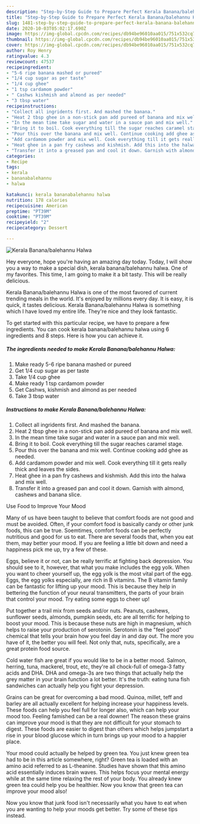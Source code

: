 ```yaml
---
description: "Step-by-Step Guide to Prepare Perfect Kerala Banana/balehannu Halwa"
title: "Step-by-Step Guide to Prepare Perfect Kerala Banana/balehannu Halwa"
slug: 1481-step-by-step-guide-to-prepare-perfect-kerala-banana-balehannu-halwa
date: 2020-10-03T05:02:17.690Z
image: https://img-global.cpcdn.com/recipes/db94be96010aa015/751x532cq70/kerala-bananabalehannu-halwa-recipe-main-photo.jpg
thumbnail: https://img-global.cpcdn.com/recipes/db94be96010aa015/751x532cq70/kerala-bananabalehannu-halwa-recipe-main-photo.jpg
cover: https://img-global.cpcdn.com/recipes/db94be96010aa015/751x532cq70/kerala-bananabalehannu-halwa-recipe-main-photo.jpg
author: Roy Henry
ratingvalue: 4.3
reviewcount: 47537
recipeingredient:
- "5-6 ripe banana mashed or pureed"
- "1/4 cup sugar as per taste"
- "1/4 cup ghee"
- "1 tsp cardamom powder"
- " Cashws kishmish and almond as per needed"
- "3 tbsp water"
recipeinstructions:
- "Collect all ingridents first. And mashed the banana."
- "Heat 2 tbsp ghee in a non-stick pan add pureed of banana and mix well."
- "In the mean time take sugar and water in a sauce pan and mix well."
- "Bring it to boil. Cook everything till the sugar reaches caramel stage."
- "Pour this over the banana and mix well. Continue cooking add ghee as needed."
- "Add cardamom powder and mix well. Cook everything till it gets really thick and leaves the sides."
- "Heat ghee in a pan fry cashews and kishmish. Add this into the halwa and mix well."
- "Transfer it into a greased pan and cool it down. Garnish with almond, cashews and banana slice."
categories:
- Recipe
tags:
- kerala
- bananabalehannu
- halwa

katakunci: kerala bananabalehannu halwa 
nutrition: 178 calories
recipecuisine: American
preptime: "PT39M"
cooktime: "PT39M"
recipeyield: "2"
recipecategory: Dessert

---
```



![Kerala Banana/balehannu Halwa](https://img-global.cpcdn.com/recipes/db94be96010aa015/751x532cq70/kerala-bananabalehannu-halwa-recipe-main-photo.jpg)

Hey everyone, hope you're having an amazing day today. Today, I will show you a way to make a special dish, kerala banana/balehannu halwa. One of my favorites. This time, I am going to make it a bit tasty. This will be really delicious.



Kerala Banana/balehannu Halwa is one of the most favored of current trending meals in the world. It's enjoyed by millions every day. It is easy, it is quick, it tastes delicious. Kerala Banana/balehannu Halwa is something which I have loved my entire life. They're nice and they look fantastic.


To get started with this particular recipe, we have to prepare a few ingredients. You can cook kerala banana/balehannu halwa using 6 ingredients and 8 steps. Here is how you can achieve it.

<!--inarticleads1-->

##### The ingredients needed to make Kerala Banana/balehannu Halwa:

1. Make ready 5-6 ripe banana mashed or pureed
1. Get 1/4 cup sugar as per taste
1. Take 1/4 cup ghee
1. Make ready 1 tsp cardamom powder
1. Get  Cashws, kishmish and almond as per needed
1. Take 3 tbsp water




<!--inarticleads2-->

##### Instructions to make Kerala Banana/balehannu Halwa:

1. Collect all ingridents first. And mashed the banana.
1. Heat 2 tbsp ghee in a non-stick pan add pureed of banana and mix well.
1. In the mean time take sugar and water in a sauce pan and mix well.
1. Bring it to boil. Cook everything till the sugar reaches caramel stage.
1. Pour this over the banana and mix well. Continue cooking add ghee as needed.
1. Add cardamom powder and mix well. Cook everything till it gets really thick and leaves the sides.
1. Heat ghee in a pan fry cashews and kishmish. Add this into the halwa and mix well.
1. Transfer it into a greased pan and cool it down. Garnish with almond, cashews and banana slice.




Use Food to Improve Your Mood


Many of us have been taught to believe that comfort foods are not good and must be avoided. Often, if your comfort food is basically candy or other junk foods, this can be true. Soemtimes, comfort foods can be perfectly nutritious and good for us to eat. There are several foods that, when you eat them, may better your mood. If you are feeling a little bit down and need a happiness pick me up, try a few of these.

Eggs, believe it or not, can be really terrific at fighting back depression. You should see to it, however, that what you make includes the egg yolk. When you want to cheer yourself up, the egg yolk is the most vital part of the egg. Eggs, the egg yolks especially, are rich in B vitamins. The B vitamin family can be fantastic for lifting up your mood. This is because they help in bettering the function of your neural transmitters, the parts of your brain that control your mood. Try eating some eggs to cheer up!

Put together a trail mix from seeds and/or nuts. Peanuts, cashews, sunflower seeds, almonds, pumpkin seeds, etc are all terrific for helping to boost your mood. This is because these nuts are high in magnesium, which helps to raise your production of serotonin. Serotonin is the "feel good" chemical that tells your brain how you feel day in and day out. The more you have of it, the better you will feel. Not only that, nuts, specifically, are a great protein food source.

Cold water fish are great if you would like to be in a better mood. Salmon, herring, tuna, mackerel, trout, etc, they're all chock-full of omega-3 fatty acids and DHA. DHA and omega-3s are two things that actually help the grey matter in your brain function a lot better. It's the truth: eating tuna fish sandwiches can actually help you fight your depression. 

Grains can be great for overcoming a bad mood. Quinoa, millet, teff and barley are all actually excellent for helping increase your happiness levels. These foods can help you feel full for longer also, which can help your mood too. Feeling famished can be a real downer! The reason these grains can improve your mood is that they are not difficult for your stomach to digest. These foods are easier to digest than others which helps jumpstart a rise in your blood glucose which in turn brings up your mood to a happier place.

Your mood could actually be helped by green tea. You just knew green tea had to be in this article somewhere, right? Green tea is loaded with an amino acid referred to as L-theanine. Studies have shown that this amino acid essentially induces brain waves. This helps focus your mental energy while at the same time relaxing the rest of your body. You already knew green tea could help you be healthier. Now you know that green tea can improve your mood also!

Now you know that junk food isn't necessarily what you have to eat when you are wanting to help your moods get better. Try  some  of  these  tips  instead.

